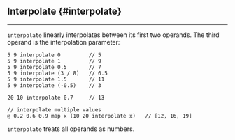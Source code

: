 ## Interpolate {#interpolate}

---

`interpolate` linearly interpolates between its first two operands. The third operand is the interpolation parameter: 

```
5 9 interpolate 0         // 5
5 9 interpolate 1         // 9
5 9 interpolate 0.5       // 7
5 9 interpolate (3 / 8)   // 6.5
5 9 interpolate 1.5       // 11
5 9 interpolate (-0.5)    // 3

20 10 interpolate 0.7     // 13

// interpolate multiple values
@ 0.2 0.6 0.9 map x (10 20 interpolate x)   // [12, 16, 19]
```

`interpolate` treats all operands as numbers.